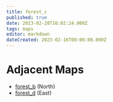 ```yaml
---
title: forest_c
published: true
date: 2023-02-28T16:02:24.000Z
tags: maps
editor: markdown
dateCreated: 2023-02-16T00:00:00.000Z
---
```



# Adjacent Maps
 * [forest_b](/maps/forest_b) (North)
 * [forest_d](/maps/forest_d) (East)
